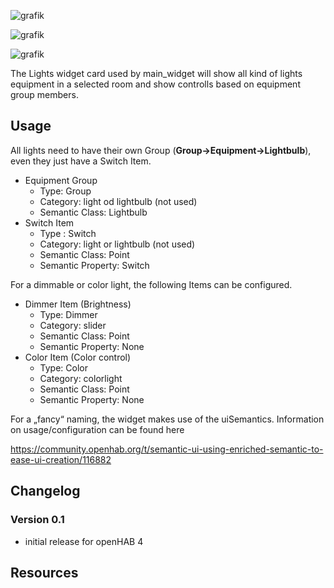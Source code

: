 ![grafik](https://github.com/hmerk/semanticHomeMenu/blob/main/screenshots/SwitchableLight_dark.jpg)
  
![grafik](https://github.com/hmerk/semanticHomeMenu/blob/main/screenshots/DimmableLight_dark.jpg)
  
![grafik](https://github.com/hmerk/semanticHomeMenu/blob/main/screenshots/ColorLight_dark.jpg)

The Lights widget card used by main_widget will show all kind of lights equipment in a selected room and show controlls based on equipment group members.

## Usage

All lights need to have their own Group (**Group->Equipment->Lightbulb**), even they just have a Switch Item.

- Equipment Group
  - Type: Group
  - Category: light od lightbulb (not used)
  - Semantic Class: Lightbulb
- Switch Item
  - Type : Switch
  - Category: light or lightbulb (not used)
  - Semantic Class: Point
  - Semantic Property: Switch

For a dimmable or color light, the following Items can be configured.
- Dimmer Item (Brightness)
  - Type: Dimmer
  - Category: slider
  - Semantic Class: Point
  - Semantic Property: None
- Color Item (Color control)
  - Type: Color
  - Category: colorlight
  - Semantic Class: Point
  - Semantic Property: None

For a „fancy“ naming, the widget makes use of the uiSemantics.
Information on usage/configuration can be found here

https://community.openhab.org/t/semantic-ui-using-enriched-semantic-to-ease-ui-creation/116882

## Changelog
### Version 0.1
- initial release for openHAB 4

## Resources
